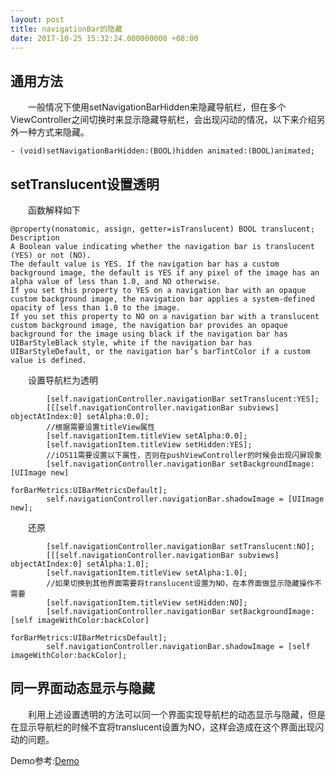 ```yaml
---
layout: post
title: navigationBar的隐藏
date: 2017-10-25 15:32:24.000000000 +08:00
---
```



通用方法
-----------

&emsp;&emsp;一般情况下使用setNavigationBarHidden来隐藏导航栏，但在多个ViewController之间切换时来显示隐藏导航栏，会出现闪动的情况，以下来介绍另外一种方式来隐藏。
```objc
- (void)setNavigationBarHidden:(BOOL)hidden animated:(BOOL)animated;
```
setTranslucent设置透明
-----------

&emsp;&emsp;函数解释如下

```
@property(nonatomic, assign, getter=isTranslucent) BOOL translucent;
Description	
A Boolean value indicating whether the navigation bar is translucent (YES) or not (NO).
The default value is YES. If the navigation bar has a custom background image, the default is YES if any pixel of the image has an alpha value of less than 1.0, and NO otherwise.
If you set this property to YES on a navigation bar with an opaque custom background image, the navigation bar applies a system-defined opacity of less than 1.0 to the image.
If you set this property to NO on a navigation bar with a translucent custom background image, the navigation bar provides an opaque background for the image using black if the navigation bar has UIBarStyleBlack style, white if the navigation bar has UIBarStyleDefault, or the navigation bar’s barTintColor if a custom value is defined.
```

&emsp;&emsp;设置导航栏为透明

```objc
        [self.navigationController.navigationBar setTranslucent:YES];
        [[[self.navigationController.navigationBar subviews] objectAtIndex:0] setAlpha:0.0];
        //根据需要设置titleView属性
        [self.navigationItem.titleView setAlpha:0.0];
        [self.navigationItem.titleView setHidden:YES];
        //iOS11需要设置以下属性，否则在pushViewController的时候会出现闪屏现象
        [self.navigationController.navigationBar setBackgroundImage:[UIImage new]
                                                      forBarMetrics:UIBarMetricsDefault];
        self.navigationController.navigationBar.shadowImage = [UIImage new];
```

&emsp;&emsp;还原

```objc
        [self.navigationController.navigationBar setTranslucent:NO];
        [[[self.navigationController.navigationBar subviews] objectAtIndex:0] setAlpha:1.0];
        [self.navigationItem.titleView setAlpha:1.0];
        //如果切换到其他界面需要将translucent设置为NO，在本界面做显示隐藏操作不需要
        [self.navigationItem.titleView setHidden:NO];
        [self.navigationController.navigationBar setBackgroundImage:[self imageWithColor:backColor]
                                                      forBarMetrics:UIBarMetricsDefault];
        self.navigationController.navigationBar.shadowImage = [self imageWithColor:backColor];
```

同一界面动态显示与隐藏
----------

&emsp;&emsp;利用上述设置透明的方法可以同一个界面实现导航栏的动态显示与隐藏，但是在显示导航栏的时候不宜将translucent设置为NO，这样会造成在这个界面出现闪动的问题。


Demo参考:[Demo](https://github.com/sjjvenu/NavBarDemo)
